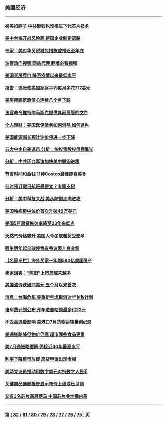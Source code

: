 ### 美国经济
---
#### [被美掐脖子 中共砸钱也难推进下代芯片技术](../../pages/ncid1078158/n13804047.md?08180845) 
#### [美中台海开战风险高 跨国企业制定退路](../../pages/ncid1078158/n13804488.md?08180845) 
#### [专家：美对华关税减免措施或推迟至年底](../../pages/ncid1078158/n13804428.md?08180845) 
#### [油管热门视频 网站代理 翻墙必看视频](http://209.222.30.114:81/youtube.html?08180845)
#### [美国买房竞价 降至疫情以来最低水平](../../pages/ncid1078158/n13804232.md?08180845) 
#### [报告：通胀使美国家庭平均每月多花717美元](../../pages/ncid1078158/n13804030.md?08180845) 
#### [美房屋建筑商信心连续八个月下跌](../../pages/ncid1078158/n13803285.md?08180845) 
#### [法官命令推特向马斯克提供其前高管的文件](../../pages/ncid1078158/n13803237.md?08180845) 
#### [个人理财：美国医保债务如何消除 如何避免](../../pages/ncid1078158/n13802360.md?08180845) 
#### [美国能源部长预计油价将进一步下降](../../pages/ncid1078158/n13802638.md?08180845) 
#### [五大中企自美退市 分析：怕权贵股权信息曝光](../../pages/ncid1078158/n13802666.md?08180845) 
#### [分析：中共环台军演加快美中脱钩进程](../../pages/ncid1078158/n13801526.md?08180845) 
#### [节省时间和金钱 11种Costco最佳即食美食](../../pages/ncid1078158/n13792525.md?08180845) 
#### [何时预订假日航班最便宜？专家支招](../../pages/ncid1078158/n13800768.md?08180845) 
#### [分析：美中科技大战 美从防御走向进攻](../../pages/ncid1078158/n13802014.md?08180845) 
#### [美国独栋房中位价首次升破40万美元](../../pages/ncid1078158/n13801423.md?08180845) 
#### [美国5月房贷拖欠率降至23年来低点](../../pages/ncid1078158/n13801217.md?08180845) 
#### [天然气价格攀升 美国人今冬取暖将受影响](../../pages/ncid1078158/n13800918.md?08180845) 
#### [强生明年起全球停售有争议婴儿爽身粉](../../pages/ncid1078158/n13800779.md?08180845) 
#### [【名家专栏】海外买家一年购590亿美国房产](../../pages/ncid1078158/n13800325.md?08180845) 
#### [卖家沮丧：“陈旧”上市房越来越多](../../pages/ncid1078158/n13800258.md?08180845) 
#### [美国油价跌破四美元 五个月以来首次](../../pages/ncid1078158/n13800285.md?08180845) 
#### [消息：台海危机 美重新考虑取消对华关税计划](../../pages/ncid1078158/n13800218.md?08180845) 
#### [堵车费计划公布 开车进曼哈顿最多付23元](../../pages/ncid1078158/n13800107.md?08180845) 
#### [不受高通膨影响 美港口7月货物运输量创纪录](../../pages/ncid1078158/n13799976.md?08180845) 
#### [美通胀略降但物价仍高 超市哪些食品更贵](../../pages/ncid1078158/n13799895.md?08180845) 
#### [美7月通胀略缓解 仍接近40年最高水平](../../pages/ncid1078158/n13799732.md?08180845) 
#### [利率下降房市放缓 房贷申请出现增幅](../../pages/ncid1078158/n13799562.md?08180845) 
#### [美两党议员推动用数字美元对抗数字人民币](../../pages/ncid1078158/n13799236.md?08180845) 
#### [关键商品通胀报告显示物价上涨或已见顶](../../pages/ncid1078158/n13799137.md?08180845) 
#### [又有3名芯片高层落马 中国芯片业地震内幕](../../pages/ncid1078158/n13798941.md?08180845) 

---
#### 第 [ [82](./82.md?08180845) / [81](./81.md?08180845) / [80](./80.md?08180845) / [79](./79.md?08180845) / [78](./78.md?08180845) / [77](./77.md?08180845) / [76](./76.md?08180845) / [75](./75.md?08180845) ] 页
